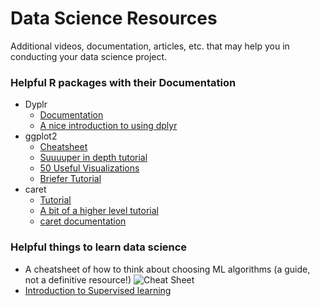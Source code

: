 # Data Science Resources
Additional videos, documentation, articles, etc. that may help you in conducting your data science project.

### Helpful R packages with their Documentation
* Dyplr
  * [Documentation](https://cran.r-project.org/web/packages/dplyr/dplyr.pdf)
  * [A nice introduction to using dplyr](https://cran.r-project.org/web/packages/dplyr/vignettes/dplyr.html)
* ggplot2
  * [Cheatsheet](https://www.rstudio.com/wp-content/uploads/2015/03/ggplot2-cheatsheet.pdf)
  * [Suuuuper in depth tutorial](https://stats.idre.ucla.edu/stat/data/intro_ggplot2/ggplot2_intro_slidy.html)
  * [50 Useful Visualizations](http://r-statistics.co/Top50-Ggplot2-Visualizations-MasterList-R-Code.html)
  * [Briefer Tutorial](http://r-statistics.co/ggplot2-Tutorial-With-R.html)
* caret
  * [Tutorial](https://www.analyticsvidhya.com/blog/2016/12/practical-guide-to-implement-machine-learning-with-caret-package-in-r-with-practice-problem/)
  * [A bit of a higher level tutorial](http://www.rebeccabarter.com/blog/2017-11-17-caret_tutorial/)
  * [caret documentation](https://cran.r-project.org/web/packages/caret/caret.pdf)

### Helpful things to learn data science
* A cheatsheet of how to think about choosing ML algorithms (a guide, not a definitive resource!)
![Cheat Sheet](http://1.bp.blogspot.com/-ME24ePzpzIM/UQLWTwurfXI/AAAAAAAAANw/W3EETIroA80/s1600/drop_shadows_background.png)
* [Introduction to Supervised learning](https://medium.com/machine-learning-for-humans/supervised-learning-740383a2feab)
  
